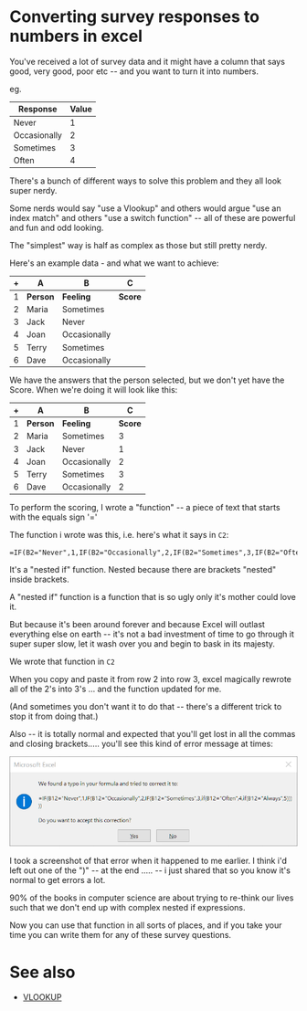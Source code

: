 ﻿# Converting survey responses to numbers in excel

You've received a lot of survey data and it might have a column that says good, very good, poor etc -- and you want to turn it into numbers.

eg.

| Response | Value |
|-------|-------|
| Never | 1 |
| Occasionally | 2 |
| Sometimes | 3 |
| Often | 4 |

There's a bunch of different ways to solve this problem and they all look super nerdy.

Some nerds would say "use a Vlookup" and others would argue "use an index match" and others "use a switch function" -- all of these are powerful and fun and odd looking.

The "simplest" way is half as complex as those but still pretty nerdy.

Here's an example data - and what we want to achieve:

| + | A | B | C |
|---|---|---|---|
| 1 | **Person** | **Feeling** | **Score** |
| 2 | Maria | Sometimes    |  |
| 3 | Jack  | Never        |  |
| 4 | Joan  | Occasionally |  |
| 5 | Terry | Sometimes    |  |
| 6 | Dave  | Occasionally |  |

We have the answers that the person selected, but we don't yet have the Score. When we're doing it will look like this:

| + | A | B | C |
|---|---|---|---|
| 1 | **Person** | **Feeling** | **Score** |
| 2 | Maria | Sometimes    | 3 |
| 3 | Jack  | Never        | 1 |
| 4 | Joan  | Occasionally | 2 |
| 5 | Terry | Sometimes    | 3 |
| 6 | Dave  | Occasionally | 2 |


To perform the scoring, I wrote a "function" -- a piece of text that starts with the equals sign '='

The function i wrote was this, i.e. here's what it says in `C2`:

	=IF(B2="Never",1,IF(B2="Occasionally",2,IF(B2="Sometimes",3,IF(B2="Often",4,IF(B2="Always",5)))))

It's a "nested if" function. Nested because there are brackets "nested" inside brackets.

A "nested if" function is a function that is so ugly only it's mother could love it.

But because it's been around forever and because Excel will outlast everything else on earth -- it's not a bad investment of time to go through it super super slow, let it wash over you and begin to bask in its majesty.

We wrote that function in `C2`

When you copy and paste it from row 2 into row 3, excel magically rewrote all of the 2's into 3's ... and the function updated for me.

(And sometimes you don't want it to do that -- there's a different trick to stop it from doing that.)

Also -- it is totally normal and expected that you'll get lost in all the commas and closing brackets..... you'll see this kind of error message at times:

![words to numbers error](words_to_numbers_error.png)

I took a screenshot of that error when it happened to me earlier. I think i'd left out one of the ")" -- at the end ..... -- i just shared that so you know it's normal to get errors a lot.

90% of the books in computer science are about trying to re-think our lives such that we don't end up with complex nested if expressions.

Now you can use that function in all sorts of places, and if you take your time you can write them for any of these survey questions.

# See also

- [VLOOKUP](VLOOKUP.md)
